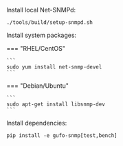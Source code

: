 Install local Net-SNMPd:

```
./tools/build/setup-snmpd.sh
```

Install system packages:

=== "RHEL/CentOS"

    ```
    sudo yum install net-snmp-devel
    ```

=== "Debian/Ubuntu"

    ```
    sudo apt-get install libsnmp-dev
    ```

Install dependencies:
```
pip install -e gufo-snmp[test,bench]
```
